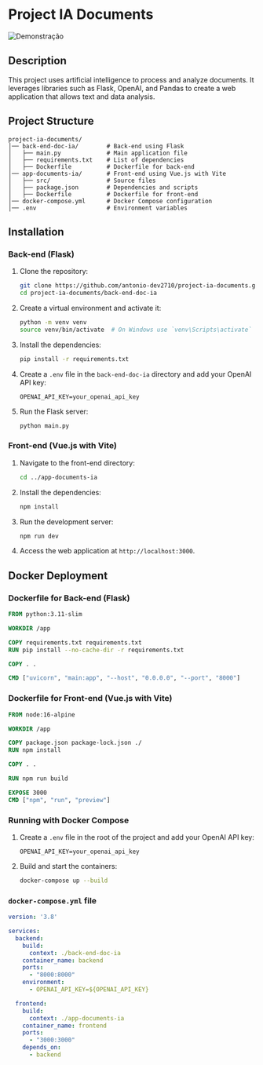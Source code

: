 # Project IA Documents

![Demonstração](iaDocuments.gif)

## Description
This project uses artificial intelligence to process and analyze documents. It leverages libraries such as Flask, OpenAI, and Pandas to create a web application that allows text and data analysis.

## Project Structure

```
project-ia-documents/
│── back-end-doc-ia/        # Back-end using Flask
│   ├── main.py             # Main application file
│   ├── requirements.txt    # List of dependencies
│   ├── Dockerfile          # Dockerfile for back-end
│── app-documents-ia/       # Front-end using Vue.js with Vite
│   ├── src/                # Source files
│   ├── package.json        # Dependencies and scripts
│   ├── Dockerfile          # Dockerfile for front-end
│── docker-compose.yml      # Docker Compose configuration
│── .env                    # Environment variables
```

## Installation

### Back-end (Flask)

1. Clone the repository:
    ```bash
    git clone https://github.com/antonio-dev2710/project-ia-documents.git
    cd project-ia-documents/back-end-doc-ia
    ```

2. Create a virtual environment and activate it:
    ```bash
    python -m venv venv
    source venv/bin/activate  # On Windows use `venv\Scripts\activate`
    ```

3. Install the dependencies:
    ```bash
    pip install -r requirements.txt
    ```

4. Create a `.env` file in the `back-end-doc-ia` directory and add your OpenAI API key:
    ```env
    OPENAI_API_KEY=your_openai_api_key
    ```

5. Run the Flask server:
    ```bash
    python main.py
    ```

### Front-end (Vue.js with Vite)

1. Navigate to the front-end directory:
    ```bash
    cd ../app-documents-ia
    ```

2. Install the dependencies:
    ```bash
    npm install
    ```

3. Run the development server:
    ```bash
    npm run dev
    ```

4. Access the web application at `http://localhost:3000`.

## Docker Deployment

### Dockerfile for Back-end (Flask)

```Dockerfile
FROM python:3.11-slim

WORKDIR /app

COPY requirements.txt requirements.txt
RUN pip install --no-cache-dir -r requirements.txt

COPY . .

CMD ["uvicorn", "main:app", "--host", "0.0.0.0", "--port", "8000"]
```

### Dockerfile for Front-end (Vue.js with Vite)

```Dockerfile
FROM node:16-alpine

WORKDIR /app

COPY package.json package-lock.json ./
RUN npm install

COPY . .

RUN npm run build

EXPOSE 3000
CMD ["npm", "run", "preview"]
```

### Running with Docker Compose

1. Create a `.env` file in the root of the project and add your OpenAI API key:
    ```env
    OPENAI_API_KEY=your_openai_api_key
    ```

2. Build and start the containers:
    ```bash
    docker-compose up --build
    ```

### `docker-compose.yml` file

```yaml
version: '3.8'

services:
  backend:
    build:
      context: ./back-end-doc-ia
    container_name: backend
    ports:
      - "8000:8000"
    environment:
      - OPENAI_API_KEY=${OPENAI_API_KEY}

  frontend:
    build:
      context: ./app-documents-ia
    container_name: frontend
    ports:
      - "3000:3000"
    depends_on:
      - backend
```

